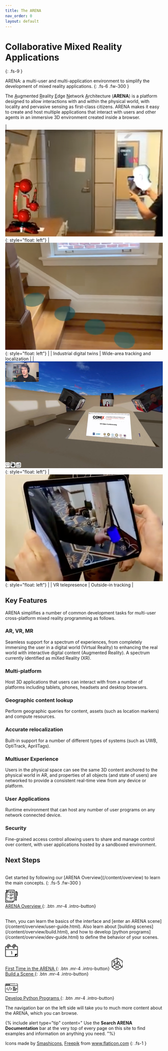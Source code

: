 ```yaml
---
title: The ARENA
nav_order: 0
layout: default
---
```


# Collaborative Mixed Reality Applications
{: .fs-9 }

ARENA: a multi-user and multi-application environment to simplify the development of mixed reality applications.
{: .fs-6 .fw-300 }

The <u>A</u>ugmented <u>R</u>eality <u>E</u>dge <u>N</u>etwork <u>A</u>rchitecture (<b>ARENA</b>) is a platform designed to allow interactions with and within the physical world, with locality and pervasive sensing as first-class citizens. ARENA makes it easy to create and host multiple applications that interact with users and other agents in an immersive 3D environment created inside a browser.

| ![img](assets/img/intro/robot-arm.png){: style="float: left"} | ![img](assets/img/intro/path-markers.png){: style="float: left"} |
| Industrial digital twins | Wide-area tracking and localization |
| ![img](assets/img/intro/vr-conference.png){: style="float: left"} | ![img](assets/img/intro/pvr.png){: style="float: left"} |
| VR telepresence | Outside-in tracking |

## Key Features

ARENA simplifies a number of common development tasks for multi-user cross-platform mixed reality programming as follows.

### AR, VR, MR
Seamless support for a spectrum of experiences, from completely immersing the user in a digital world (Virtual Reality) to enhancing the real world with interactive digital content (Augmented Reality). A spectrum currently identified as miXed Reality (XR).

### Multi-platform
Host 3D applications that users can interact with from a number of platforms including tablets, phones, headsets and desktop browsers.

### Geographic content lookup
Perform geographic queries for content, assets (such as location markers) and compute resources.

### Accurate relocalization
Built-in support for a number of different types of systems (such as UWB, OptiTrack, AprilTags).

### Multiuser Experience
Users in the physical space can see the same 3D content anchored to the physical world in AR, and properties of all objects (and state of users) are networked to provide a consistent real-time view from any device or platform.

### User Applications
Runtime environment that can host any number of user programs on any network connected device.

### Security
Fine-grained access control allowing users to share and manage control over content, with user applications hosted by a sandboxed environment.

## Next Steps

<br/>
Get started by following our [ARENA Overview](/content/overview) to learn the main concepts.
{: .fs-5 .fw-300 }

[ <img src="/assets/img/icons/report.svg" width="40"/> <br/>ARENA Overview ](/content/overview){: .btn .mr-4  .intro-button}

<br/>
Then, you can learn the basics of the interface and [enter an ARENA scene](/content/overview/user-guide.html). Also learn about [building scenes](/content/overview/build.html), and how to develop [python programs](/content/overview/dev-guide.html) to define the behavior of your scenes.


[ <img src="/assets/img/icons/first-time.svg" width="40"/> <br/>First Time in the ARENA ](/content/overview/user-guide.html){: .btn .mr-4 .intro-button}
[ <img src="/assets/img/icons/scene.svg" width="40"/> <br/>Build a Scene ](/content/overview/build.html){: .btn .mr-4 .intro-button}
<br/><br/>
[ <img src="/assets/img/icons/code.svg" width="40"/> <br/>Develop Python Programs ](/content/overview/dev-guide.html){: .btn .mr-4 .intro-button}

The navigation bar on the left side will take you to much more content about the ARENA, which you can browse.

{% include alert type="tip" content="
Use the **Search ARENA Documentation** bar at the very top of every page on this site to find examples and information on anything you need.
"%}

<!-- ## Video
<figure class="video_container">
<iframe width="560" height="315" src="https://www.youtube.com/embed/zNLL9AbruKQ" frameborder="0" allow="accelerometer; autoplay; clipboard-write; encrypted-media; gyroscope; picture-in-picture" allowfullscreen></iframe>
</figure> -->


Icons made by <a href="https://www.flaticon.com/authors/smashicons" title="Smashicons">Smashicons</a>, <a href="https://www.freepik.com" title="Freepik">Freepik</a> from <a href="https://www.flaticon.com/" title="Flaticon">www.flaticon.com</a>
{: .fs-1 }
